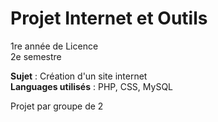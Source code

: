 # Projet Internet et Outils
1re année de Licence  
2e semestre

**Sujet** : Création d'un site internet  
**Languages utilisés** : PHP, CSS, MySQL

Projet par groupe de 2
